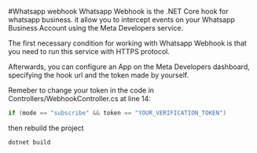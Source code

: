 #Whatsapp webhook
Whatsapp Webhook is the .NET Core hook for whatsapp business. it allow you to intercept events on your Whatsapp Business Account using the Meta Developers service.


The first necessary condition for working with Whatsapp Webhook is that you need to run this service with HTTPS protocol.

Afterwards, you can configure an App on the Meta Developers dashboard, specifying the hook url and the token made by yourself.

Remeber to change your token in the code in Controllers/WebhookController.cs at line 14:
```csharp
if (mode == "subscribe" && token == "YOUR_VERIFICATION_TOKEN")
```

then rebuild the project
```powershell
dotnet build
```